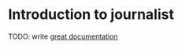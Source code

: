 # Introduction to journalist

TODO: write [great documentation](http://jacobian.org/writing/what-to-write/)
